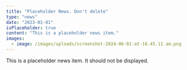 ```yaml
---
title: "Placeholder News. Don't delete"
type: "news"
date: "2023-01-01"
isPlaceholder: true
content: "This is a placeholder news item."
images:
  - image: /images/uploads/screenshot-2024-06-01-at-10.45.11 am.png
---
```


This is a placeholder news item. It should not be displayed.
